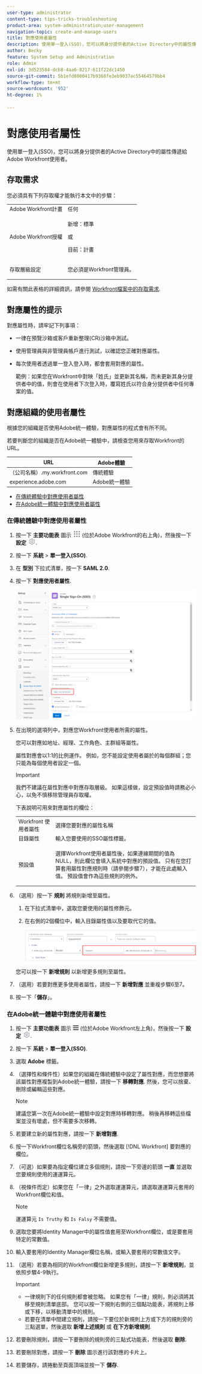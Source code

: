 ```yaml
---
user-type: administrator
content-type: tips-tricks-troubleshooting
product-area: system-administration;user-management
navigation-topic: create-and-manage-users
title: 對應使用者屬性
description: 使用單一登入(SSO)，您可以將身分提供者的Active Directory中的屬性傳遞給Adobe Workfront使用者。
author: Becky
feature: System Setup and Administration
role: Admin
exl-id: 3d523584-dcb8-4aa6-8217-611f22dc1450
source-git-commit: 5b1efd8000417b9368fe3eb9037ac55464579bb4
workflow-type: tm+mt
source-wordcount: '952'
ht-degree: 1%

---
```


# 對應使用者屬性

<!--Audited 2/2024-->

使用單一登入(SSO)，您可以將身分提供者的Active Directory中的屬性傳遞給Adobe Workfront使用者。

## 存取需求

您必須具有下列存取權才能執行本文中的步驟：

<table style="table-layout:auto"> 
 <col> 
 <col> 
 <tbody> 
  <tr> 
   <td role="rowheader">Adobe Workfront計畫</td> 
   <td>任何</td> 
  </tr> 
  <tr> 
   <td role="rowheader">Adobe Workfront授權</td> 
   <td><p>新增：標準</p><p>或</p><p>目前：計畫</p></td> 
  </tr> 
  <tr> 
   <td role="rowheader">存取層級設定</td> 
   <td> <p>您必須是Workfront管理員。</p> </td> 
  </tr> 
 </tbody> 
</table>

如需有關此表格的詳細資訊，請參閱 [Workfront檔案中的存取需求](/help/quicksilver/administration-and-setup/add-users/access-levels-and-object-permissions/access-level-requirements-in-documentation.md).


## 對應屬性的提示

對應屬性時，請牢記下列事項：

* 一律在預覽沙箱或客戶重新整理(CR)沙箱中測試。
* 使用管理員與非管理員帳戶進行測試，以確認您正確對應屬性。
* 每次使用者透過單一登入登入時，都會套用對應的屬性。

  範例：如果您在Workfront中對映「姓氏」並更新其名稱，而未更新其身分提供者中的值，則會在使用者下次登入時，覆寫姓氏以符合身分提供者中任何專案的值。

## 對應組織的使用者屬性

根據您的組織是否使用Adobe統一體驗，對應屬性的程式會有所不同。

若要判斷您的組織是否在Adobe統一體驗中，請檢查您用來存取Workfront的URL。

| URL | Adobe體驗 |
|---|---|
| （公司名稱）.my.workfront.com | 傳統體驗 |
| experience.adobe.com | Adobe統一體驗 |

* [在傳統體驗中對應使用者屬性](#map-user-attributes-in-the-classic-experience)
* [在Adobe統一體驗中對應使用者屬性](#map-user-attributes-in-the-adobe-unified-experience)

### 在傳統體驗中對應使用者屬性

1. 按一下 **主要功能表** 圖示 ![](assets/main-menu-icon.png) (位於Adobe Workfront的右上角)，然後按一下 **設定** ![](assets/gear-icon-settings.png).

1. 按一下 **系統** > **單一登入(SSO)**.

1. 在 **型別** 下拉式清單，按一下 **SAML 2.0**.

1. 按一下 **對應使用者屬性**.

   ![](assets/map-user-attributes.png)

1. 在出現的選項列中，對應您Workfront使用者所需的屬性。

   您可以對應如地址、經理、工作角色、主群組等屬性。

   屬性對應會以1:1的比例運作。 例如，您不能設定使用者屬於的每個群組；您只能為每個使用者設定一個。

   >[!IMPORTANT]
   >
   >我們不建議在屬性對應中對應存取層級。 如果這樣做，設定預設值時請務必小心，以免不慎移除管理員存取權。

   下表說明可用來對應屬性的欄位：

   <table style="table-layout:auto"> 
    <col data-mc-conditions=""> 
    <col data-mc-conditions=""> 
    <tbody> 
     <tr> 
      <td role="rowheader">Workfront 使用者屬性</td> 
      <td>選擇您要對應的屬性名稱</td> 
     </tr> 
     <tr> 
      <td role="rowheader">目錄屬性</td> 
      <td>輸入您要使用的SSO屬性標籤。</td> 
     </tr> 
     <tr> 
      <td role="rowheader">預設值</td> 
      <td> <p>選擇Workfront使用者屬性後，如果連線期間的值為NULL，則此欄位會填入系統中對應的預設值。 只有在您打算套用屬性對應規則時（請參閱步驟7），才能在此處輸入值。 預設值會作為這些規則的例外。</td> 
     </tr> 
    </tbody> 
   </table>

1. （選用）按一下 **規則** 將規則新增至屬性。

   1. 在下拉式清單中，選取您要使用的屬性修飾元。
   1. 在右側的2個欄位中，輸入目錄屬性值以及要取代它的值。

      ![](assets/rule-fields.png)

   您可以按一下 **新增規則** 以新增更多規則至屬性。

1. （選用）若要對應更多使用者屬性，請按一下 **新增對應** 並重複步驟6至7。
1. 按一下「**儲存**」。

### 在Adobe統一體驗中對應使用者屬性

1. 按一下 **主要功能表** 圖示 ![](assets/main-menu-left.png) (位於Adobe Workfront左上角)，然後按一下 **設定** ![](assets/gear-icon-settings.png).

1. 按一下 **系統** > **單一登入(SSO)**.

1. 選取 **Adobe** 標籤。

1. （選擇性和條件性）如果您的組織在傳統體驗中設定了屬性對應，而您想要將該屬性對應複製到Adobe統一體驗，請按一下 **移轉對應**. 然後，您可以捨棄、刪除或編輯這些對應。

   >[!NOTE]
   >
   >建議您第一次在Adobe統一體驗中設定對應時移轉對應。 稍後再移轉這些檔案並沒有壞處，但不需要多次移轉。

1. 若要建立新的屬性對應，請按一下 **新增對應**.

1. 按一下Workfront欄位名稱旁的箭頭，然後選取 [!DNL Workfront] 要對應的欄位。

1. （可選）如果要為指定欄位建立多個規則，請按一下旁邊的箭頭 **一直** 並選取您要規則使用的運運算元。

1. （視條件而定）如果您在「一律」之外選取運運算元，請選取運運算元套用的Workfront欄位和值。

   >[!NOTE]
   >
   >運運算元 `Is Truthy` 和 `Is Falsy` 不需要值。

1. 選取您要將Identity Manager中的屬性值套用至Workfront欄位，或是要套用特定的常數值。

1. 輸入要套用的Identity Manager欄位名稱，或輸入要套用的常數值文字。

1. （選用）若要為相同的Workfront欄位新增更多規則，請按一下 **新增規則**，並依照步驟4-9執行。

   >[!IMPORTANT]
   >
   > * 一律規則下的任何規則都會被忽略。 如果您有「一律」規則，則必須將其移至規則清單底部。 您可以按一下規則右側的三個點功能表，將規則上移或下移，以移動清單中的規則。
   > * 若要在清單中間建立規則，請按一下要位於新規則上方或下方的規則旁的三點選單，然後選取 **新增上述規則** 或 **在下方新增規則**.

1. 若要刪除規則，請按一下要刪除的規則旁的三點式功能表，然後選取 **刪除**.
1. 若要刪除對應，請按一下 **刪除** 圖示進行該對應的卡片上。

1. 若要儲存，請捲動至頁面頂端並按一下 **儲存**.


